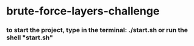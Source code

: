 # brute-force-layers-challenge
### to start the project, type in the terminal: ./start.sh or run the shell "start.sh"
